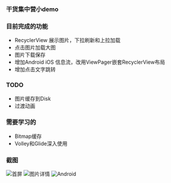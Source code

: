 ### 干货集中营小demo

### 目前完成的功能
- RecyclerView 展示图片，下拉刷新和上拉加载
- 点击图片加载大图
- 图片下载保存
- 增加Android iOS 信息流，改用ViewPager嵌套RecyclerView布局
- 增加点击文字跳转

### TODO
- 图片缓存到Disk
- 过渡动画

### 需要学习的
- Bitmap缓存
- Volley和Glide深入使用

### 截图 
![首屏](http://wx4.sinaimg.cn/mw690/d901f61bly1fd7bn5daf2j20u01hckjl.jpg)
![图片详情](http://wx2.sinaimg.cn/mw690/d901f61bly1fd7bn690y0j20u01hcu0x.jpg)
![Android](http://wx1.sinaimg.cn/mw690/d901f61bly1fd7bn4o5f3j20u01hc0z1.jpg)
